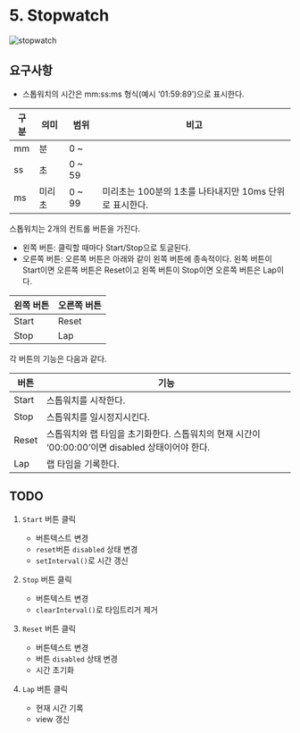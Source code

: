 # 5. Stopwatch

![stopwatch](https://poiemaweb.com/assets/fs-images/exercise/stopwatch.gif)

## 요구사항

- 스톱워치의 시간은 mm:ss:ms 형식(예시 ‘01:59:89’)으로 표시한다.

| 구분 | 의미   | 범위   | 비고                                                    |
| ---- | ------ | ------ | ------------------------------------------------------- |
| mm   | 분     | 0 ~    |                                                         |
| ss   | 초     | 0 ~ 59 |                                                         |
| ms   | 미리초 | 0 ~ 99 | 미리초는 100분의 1초를 나타내지만 10ms 단위로 표시한다. |

스톱워치는 2개의 컨트롤 버튼을 가진다.

- 왼쪽 버튼: 클릭할 때마다 Start/Stop으로 토글된다.
- 오른쪽 버튼: 오른쪽 버튼은 아래와 같이 왼쪽 버튼에 종속적이다. 왼쪽 버튼이 Start이면 오른쪽 버튼은 Reset이고 왼쪽 버튼이 Stop이면 오른쪽 버튼은 Lap이다.

| 왼쪽 버튼 | 오른쪽 버튼 |
| --------- | ----------- |
| Start     | Reset       |
| Stop      | Lap         |

각 버튼의 기능은 다음과 같다.

| 버튼  | 기능                                                                                             |
| ----- | ------------------------------------------------------------------------------------------------ |
| Start | 스톱워치를 시작한다.                                                                             |
| Stop  | 스톱워치를 일시정지시킨다.                                                                       |
| Reset | 스톱워치와 랩 타임을 초기화한다. 스톱워치의 현재 시간이 ‘00:00:00’이면 disabled 상태이어야 한다. |
| Lap   | 랩 타임을 기록한다.                                                                              |

## TODO

1. `Start` 버튼 클릭

   - 버튼텍스트 변경
   - `reset`버튼 `disabled` 상태 변경
   - `setInterval()`로 시간 갱신

2. `Stop` 버튼 클릭

   - 버튼텍스트 변경
   - `clearInterval()`로 타임트리거 제거

3. `Reset` 버튼 클릭

   - 버튼텍스트 변경
   - 버튼 `disabled` 상태 변경
   - 시간 초기화

4. `Lap` 버튼 클릭
   - 현재 시간 기록
   - view 갱신
